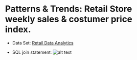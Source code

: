 # Patterns & Trends: Retail Store weekly sales & costumer price index.

* Data Set: [Retail Data Analytics](https://www.kaggle.com/manjeetsingh/retaildataset?select=Features+data+set.csv)

* SQL join statement: 
![alt text](https://github.com/nnzrr/SQL-examples/blob/main/SQL:%20JOIN/screenshot/join.PNG)
